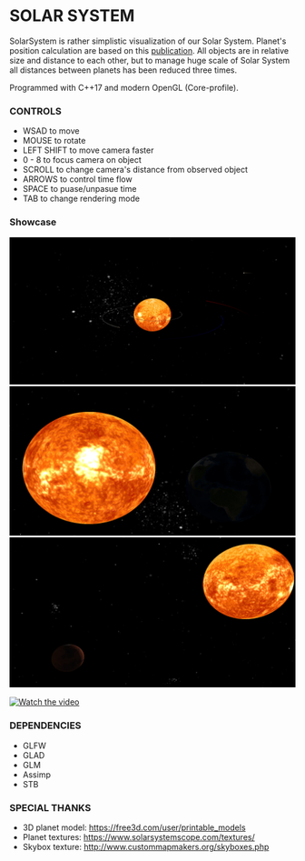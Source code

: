 # SOLAR SYSTEM
SolarSystem is rather simplistic visualization of our Solar System.
Planet's position calculation are based on this [publication](https://stjarnhimlen.se/comp/ppcomp.html).
All objects are in relative size and distance to each other, but to manage huge scale of Solar System all distances between planets has been reduced three times.

Programmed with C++17 and modern OpenGL (Core-profile).


### CONTROLS 
* WSAD to move
* MOUSE to rotate
* LEFT SHIFT to move camera faster
* 0 - 8 to focus camera on object
* SCROLL to change camera's distance from observed object
* ARROWS to control time flow
* SPACE to puase/unpasue time
* TAB to change rendering mode


### Showcase
![Alt text](Photo1.png?raw=true "Solar System")
![Alt text](Photo2.png?raw=true "Earth")
![Alt text](Photo3.png?raw=true "Planets")

[![Watch the video](https://img.www.youtube.com/vi/wo0ZCWmGqlg/maxresdefault.jpg)](https://www.youtube.com/watch?v=wo0ZCWmGqlg)


### DEPENDENCIES
* GLFW
* GLAD
* GLM
* Assimp
* STB

### SPECIAL THANKS
* 3D planet model: https://free3d.com/user/printable_models
* Planet textures: https://www.solarsystemscope.com/textures/
* Skybox texture: http://www.custommapmakers.org/skyboxes.php
